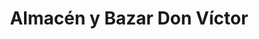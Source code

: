 ---
title: "Almacén y Bazar Don Víctor"
url: /la-ligua-de-cogoti/almacen-y-bazar-don-victor/
shop: comodidad
---